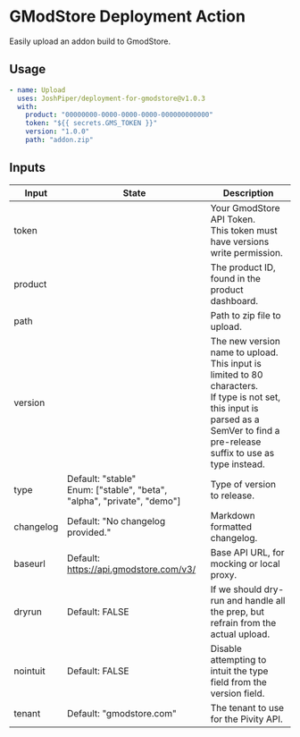 # GModStore Deployment Action

Easily upload an addon build to GmodStore.

## Usage
```yml
- name: Upload
  uses: JoshPiper/deployment-for-gmodstore@v1.0.3
  with:
    product: "00000000-0000-0000-0000-000000000000"
    token: "${{ secrets.GMS_TOKEN }}"
    version: "1.0.0"
    path: "addon.zip"
```

## Inputs

| Input     | State                                                                     | Description                                                                                                                                                                             |
|-----------|---------------------------------------------------------------------------|-----------------------------------------------------------------------------------------------------------------------------------------------------------------------------------------|
| token     |                                                                           | Your GmodStore API Token.<br>This token must have versions write permission.                                                                                                            |
| product   |                                                                           | The product ID, found in the product dashboard.                                                                                                                                         |
| path      |                                                                           | Path to zip file to upload.                                                                                                                                                             |
| version   |                                                                           | The new version name to upload.<br>This input is limited to 80 characters.<br>If type is not set, this input is parsed as a SemVer to find a pre-release suffix to use as type instead. |
| type      | Default: "stable"<br>Enum: ["stable", "beta", "alpha", "private", "demo"] | Type of version to release.                                                                                                                                                             |
| changelog | Default: "No changelog provided."                                         | Markdown formatted changelog.                                                                                                                                                           |
| baseurl   | Default: https://api.gmodstore.com/v3/                                    | Base API URL, for mocking or local proxy.                                                                                                                                               |
| dryrun    | Default: FALSE                                                            | If we should dry-run and handle all the prep, but refrain from the actual upload.                                                                                                       |
| nointuit  | Default: FALSE                                                            | Disable attempting to intuit the type field from the version field.                                                                                                                     |
| tenant    | Default: "gmodstore.com"                                                  | The tenant to use for the Pivity API. |